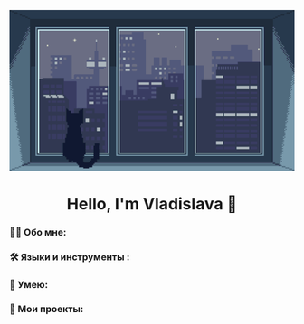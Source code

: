 <div align="center">
  
![Header](https://github.com/Slavushkoy/Slavushkoy/blob/main/tumblr.gif)

# Hello, I'm Vladislava 👋

</div>

### :man_technologist: Обо мне:

### :hammer_and_wrench: Языки и инструменты :

### :metal: Умею:

### :book: Мои проекты:
